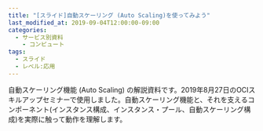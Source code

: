 ```yaml
---
title: "[スライド]自動スケーリング (Auto Scaling)を使ってみよう"
last_modified_at: 2019-09-04T12:00:00-09:00
categories:
  - サービス別資料
    - コンピュート
tags:
  - スライド
  - レベル:応用
---
```


自動スケーリング機能 (Auto Scaling) の解説資料です。2019年8月27日のOCIスキルアップセミナーで使用しました。自動スケーリング機能と、それを支えるコンポーネント(インスタンス構成、インスタンス・プール、自動スケーリング構成)を実際に触って動作を理解します。  

<div style="max-width:768px">
<script async class="speakerdeck-embed" data-id="3277a22d639b4857b185569a6181278c" data-ratio="1.77777777777778" src="//speakerdeck.com/assets/embed.js"></script>
</div>
